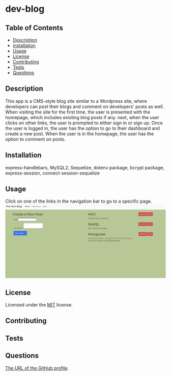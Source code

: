 # dev-blog

## Table of Contents

- [Description](#description)
- [installation](#installation)
- [Usage](#usage)
- [License](#license)
- [Contributing](#contributing)
- [Tests](#tests)
- [Questions](#questions)

## Description

This app is a CMS-style blog site similar to a Wordpress site, where developers can post their blogs and comment on developers' posts as well. When visiting the site for the first time, the user is presented with the homepage, which includes existing blog posts if any. next, when the user clicks on other links, the user is prompted to either sign in or sign up. Once the user is logged in, the user has the option to go to their dashboard and create a new post. When the user is in the homepage, the user has the option to comment on posts.

## Installation

express-handlebars, MySQL2, Sequelize, dotenv package, bcrypt package, express-session, connect-session-sequelize

## Usage

Click on one of the links in the navigation bar to go to a specific page.
![1685374775388](image/README/1685374775388.png)

## License

Licensed under the [MIT](http://choosealicense.com/licenses/mit/) license.

## Contributing

## Tests

## Questions

[The URL of the GitHub profile](https://github.com/LizaS2022).
